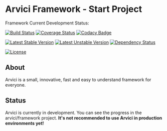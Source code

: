 # Arvici Framework - Start Project

Framework Current Development Status:

[![Build Status](https://travis-ci.org/arvici/framework.svg)](https://travis-ci.org/arvici/framework) 
[![Coverage Status](https://coveralls.io/repos/arvici/framework/badge.svg?branch=master&service=github)](https://coveralls.io/github/arvici/framework?branch=master) 
[![Codacy Badge](https://api.codacy.com/project/badge/grade/21d1532f2e334bacb086711de2eb1798)](https://www.codacy.com/app/tomvalk/arvici-framework)  

[![Latest Stable Version](https://poser.pugx.org/arvici/framework/v/stable)](https://packagist.org/packages/arvici/framework) 
[![Latest Unstable Version](https://poser.pugx.org/arvici/framework/v/unstable)](https://packagist.org/packages/arvici/framework) 
[![Dependency Status](https://www.versioneye.com/user/projects/5698e4f3af789b0027001ee2/badge.svg?style=flat)](https://www.versioneye.com/user/projects/5698e4f3af789b0027001ee2) 

[![License](https://poser.pugx.org/arvici/framework/license)](https://packagist.org/packages/arvici/framework)

## About
Arvici is a small, innovative, fast and easy to understand framework for everyone.

## Status
Arvici is currently in development. You can see the progress in the arvici/framework project.
**It's not recommended to use Arvici in production environments yet!**

